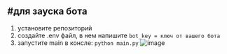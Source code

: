 #**для зауска бота**
----
1) установите репозиторий
2) создайте .env файл, в нем напишите ```bot_key = ключ от вашего бота```
3) запустите main в консле: ```python main.py```
![image](https://github.com/user-attachments/assets/e358fe95-d332-4e02-bd93-228be6dc206d)
